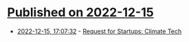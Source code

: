 # [Published on 2022-12-15](index.md)

* [2022-12-15, 17:07:32](https://news.ycombinator.com/item?id=34002518) - [Request for Startups: Climate Tech](https://www.ycombinator.com/blog/rfs-climatetech)
